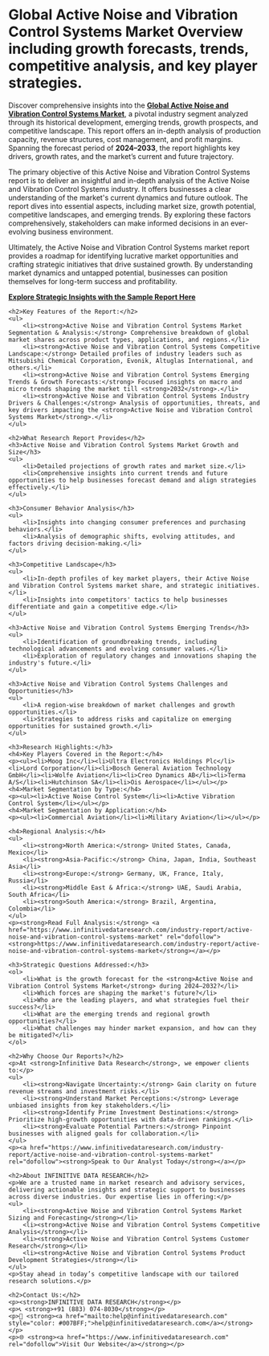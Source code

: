 <h1>Global Active Noise and Vibration Control Systems Market Overview including growth forecasts, trends, competitive analysis, and key player strategies.</h1>
    <p>
        Discover comprehensive insights into the 
        <a href="https://www.infinitivedataresearch.com/industry-report/active-noise-and-vibration-control-systems-market" rel="dofollow"><strong>Global Active Noise and Vibration Control Systems Market</strong></a>, a pivotal industry segment analyzed through its historical development, emerging trends, growth prospects, and competitive landscape. This report offers an in-depth analysis of production capacity, revenue structures, cost management, and profit margins. Spanning the forecast period of <strong>2024–2033</strong>, the report highlights key drivers, growth rates, and the market’s current and future trajectory.
    </p>
    <p>
        The primary objective of this Active Noise and Vibration Control Systems report is to deliver an insightful and in-depth analysis of the Active Noise and Vibration Control Systems industry. It offers businesses a clear understanding of the market's current dynamics and future outlook. The report dives into essential aspects, including market size, growth potential, competitive landscapes, and emerging trends. By exploring these factors comprehensively, stakeholders can make informed decisions in an ever-evolving business environment.
    </p>
    <p>
        Ultimately, the Active Noise and Vibration Control Systems market report provides a roadmap for identifying lucrative market opportunities and crafting strategic initiatives that drive sustained growth. By understanding market dynamics and untapped potential, businesses can position themselves for long-term success and profitability.
    </p>
    <p>
        <a href="https://www.infinitivedataresearch.com/request-sample/reportId=93244" rel="dofollow"><strong>Explore Strategic Insights with the Sample Report Here</strong></a>
    </p>

    <h2>Key Features of the Report:</h2>
    <ul>
        <li><strong>Active Noise and Vibration Control Systems Market Segmentation & Analysis:</strong> Comprehensive breakdown of global market shares across product types, applications, and regions.</li>
        <li><strong>Active Noise and Vibration Control Systems Competitive Landscape:</strong> Detailed profiles of industry leaders such as Mitsubishi Chemical Corporation, Evonik, Altuglas International, and others.</li>
        <li><strong>Active Noise and Vibration Control Systems Emerging Trends & Growth Forecasts:</strong> Focused insights on macro and micro trends shaping the market till <strong>2032</strong>.</li>
        <li><strong>Active Noise and Vibration Control Systems Industry Drivers & Challenges:</strong> Analysis of opportunities, threats, and key drivers impacting the <strong>Active Noise and Vibration Control Systems Market</strong>.</li>
    </ul>

    <h2>What Research Report Provides</h2>
    <h3>Active Noise and Vibration Control Systems Market Growth and Size</h3>
    <ul>
        <li>Detailed projections of growth rates and market size.</li>
        <li>Comprehensive insights into current trends and future opportunities to help businesses forecast demand and align strategies effectively.</li>
    </ul>

    <h3>Consumer Behavior Analysis</h3>
    <ul>
        <li>Insights into changing consumer preferences and purchasing behaviors.</li>
        <li>Analysis of demographic shifts, evolving attitudes, and factors driving decision-making.</li>
    </ul>

    <h3>Competitive Landscape</h3>
    <ul>
        <li>In-depth profiles of key market players, their Active Noise and Vibration Control Systems market share, and strategic initiatives.</li>
        <li>Insights into competitors' tactics to help businesses differentiate and gain a competitive edge.</li>
    </ul>

    <h3>Active Noise and Vibration Control Systems Emerging Trends</h3>
    <ul>
        <li>Identification of groundbreaking trends, including technological advancements and evolving consumer values.</li>
        <li>Exploration of regulatory changes and innovations shaping the industry's future.</li>
    </ul>

    <h3>Active Noise and Vibration Control Systems Challenges and Opportunities</h3>
    <ul>
        <li>A region-wise breakdown of market challenges and growth opportunities.</li>
        <li>Strategies to address risks and capitalize on emerging opportunities for sustained growth.</li>
    </ul>

    <h3>Research Highlights:</h3>
    <h4>Key Players Covered in the Report:</h4>
    <p><ul><li>Moog Inc</li><li>Ultra Electronics Holdings Plc</li><li>Lord Corporation</li><li>Bosch General Aviation Technology GmbH</li><li>Wolfe Aviation</li><li>Creo Dynamics AB</li><li>Terma A/S</li><li>Hutchinson SA</li><li>Ois Aerospace</li></ul></p>
    <h4>Market Segmentation by Type:</h4>
    <p><ul><li>Active Noise Control System</li><li>Active Vibration Control System</li></ul></p>
    <h4>Market Segmentation by Application:</h4>
    <p><ul><li>Commercial Aviation</li><li>Military Aviation</li></ul></p>

    <h4>Regional Analysis:</h4>
    <ul>
        <li><strong>North America:</strong> United States, Canada, Mexico</li>
        <li><strong>Asia-Pacific:</strong> China, Japan, India, Southeast Asia</li>
        <li><strong>Europe:</strong> Germany, UK, France, Italy, Russia</li>
        <li><strong>Middle East & Africa:</strong> UAE, Saudi Arabia, South Africa</li>
        <li><strong>South America:</strong> Brazil, Argentina, Colombia</li>
    </ul>
    <p><strong>Read Full Analysis:</strong> <a href="https://www.infinitivedataresearch.com/industry-report/active-noise-and-vibration-control-systems-market" rel="dofollow"><strong>https://www.infinitivedataresearch.com/industry-report/active-noise-and-vibration-control-systems-market</strong></a></p>

    <h3>Strategic Questions Addressed:</h3>
    <ol>
        <li>What is the growth forecast for the <strong>Active Noise and Vibration Control Systems Market</strong> during 2024–2032?</li>
        <li>Which forces are shaping the market's future?</li>
        <li>Who are the leading players, and what strategies fuel their success?</li>
        <li>What are the emerging trends and regional growth opportunities?</li>
        <li>What challenges may hinder market expansion, and how can they be mitigated?</li>
    </ol>

    <h2>Why Choose Our Reports?</h2>
    <p>At <strong>Infinitive Data Research</strong>, we empower clients to:</p>
    <ul>
        <li><strong>Navigate Uncertainty:</strong> Gain clarity on future revenue streams and investment risks.</li>
        <li><strong>Understand Market Perceptions:</strong> Leverage unbiased insights from key stakeholders.</li>
        <li><strong>Identify Prime Investment Destinations:</strong> Prioritize high-growth opportunities with data-driven rankings.</li>
        <li><strong>Evaluate Potential Partners:</strong> Pinpoint businesses with aligned goals for collaboration.</li>
    </ul>
    <p><a href="https://www.infinitivedataresearch.com/industry-report/active-noise-and-vibration-control-systems-market" rel="dofollow"><strong>Speak to Our Analyst Today</strong></a></p>

    <h2>About INFINITIVE DATA RESEARCH</h2>
    <p>We are a trusted name in market research and advisory services, delivering actionable insights and strategic support to businesses across diverse industries. Our expertise lies in offering:</p>
    <ul>
        <li><strong>Active Noise and Vibration Control Systems Market Sizing and Forecasting</strong></li>
        <li><strong>Active Noise and Vibration Control Systems Competitive Analysis</strong></li>
        <li><strong>Active Noise and Vibration Control Systems Customer Research</strong></li>
        <li><strong>Active Noise and Vibration Control Systems Product Development Strategies</strong></li>
    </ul>
    <p>Stay ahead in today’s competitive landscape with our tailored research solutions.</p>

    <h2>Contact Us:</h2>
    <p><strong>INFINITIVE DATA RESEARCH</strong></p>
    <p>📞 <strong>+91 (883) 074-8030</strong></p>
    <p>📧 <strong><a href="mailto:help@infinitivedataresearch.com" style="color: #007BFF;">help@infinitivedataresearch.com</a></strong></p>
    <p>🌐 <strong><a href="https://www.infinitivedataresearch.com" rel="dofollow">Visit Our Website</a></strong></p>